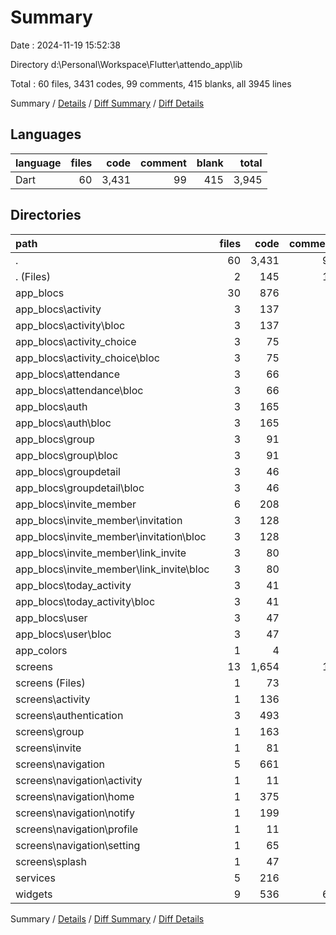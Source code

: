 # Summary

Date : 2024-11-19 15:52:38

Directory d:\\Personal\\Workspace\\Flutter\\attendo_app\\lib

Total : 60 files,  3431 codes, 99 comments, 415 blanks, all 3945 lines

Summary / [Details](details.md) / [Diff Summary](diff.md) / [Diff Details](diff-details.md)

## Languages
| language | files | code | comment | blank | total |
| :--- | ---: | ---: | ---: | ---: | ---: |
| Dart | 60 | 3,431 | 99 | 415 | 3,945 |

## Directories
| path | files | code | comment | blank | total |
| :--- | ---: | ---: | ---: | ---: | ---: |
| . | 60 | 3,431 | 99 | 415 | 3,945 |
| . (Files) | 2 | 145 | 12 | 11 | 168 |
| app_blocs | 30 | 876 | 9 | 235 | 1,120 |
| app_blocs\\activity | 3 | 137 | 0 | 27 | 164 |
| app_blocs\\activity\\bloc | 3 | 137 | 0 | 27 | 164 |
| app_blocs\\activity_choice | 3 | 75 | 0 | 20 | 95 |
| app_blocs\\activity_choice\\bloc | 3 | 75 | 0 | 20 | 95 |
| app_blocs\\attendance | 3 | 66 | 0 | 21 | 87 |
| app_blocs\\attendance\\bloc | 3 | 66 | 0 | 21 | 87 |
| app_blocs\\auth | 3 | 165 | 7 | 36 | 208 |
| app_blocs\\auth\\bloc | 3 | 165 | 7 | 36 | 208 |
| app_blocs\\group | 3 | 91 | 0 | 27 | 118 |
| app_blocs\\group\\bloc | 3 | 91 | 0 | 27 | 118 |
| app_blocs\\groupdetail | 3 | 46 | 0 | 15 | 61 |
| app_blocs\\groupdetail\\bloc | 3 | 46 | 0 | 15 | 61 |
| app_blocs\\invite_member | 6 | 208 | 2 | 57 | 267 |
| app_blocs\\invite_member\\invitation | 3 | 128 | 0 | 35 | 163 |
| app_blocs\\invite_member\\invitation\\bloc | 3 | 128 | 0 | 35 | 163 |
| app_blocs\\invite_member\\link_invite | 3 | 80 | 2 | 22 | 104 |
| app_blocs\\invite_member\\link_invite\\bloc | 3 | 80 | 2 | 22 | 104 |
| app_blocs\\today_activity | 3 | 41 | 0 | 15 | 56 |
| app_blocs\\today_activity\\bloc | 3 | 41 | 0 | 15 | 56 |
| app_blocs\\user | 3 | 47 | 0 | 17 | 64 |
| app_blocs\\user\\bloc | 3 | 47 | 0 | 17 | 64 |
| app_colors | 1 | 4 | 0 | 1 | 5 |
| screens | 13 | 1,654 | 16 | 90 | 1,760 |
| screens (Files) | 1 | 73 | 0 | 7 | 80 |
| screens\\activity | 1 | 136 | 1 | 9 | 146 |
| screens\\authentication | 3 | 493 | 4 | 24 | 521 |
| screens\\group | 1 | 163 | 1 | 7 | 171 |
| screens\\invite | 1 | 81 | 0 | 6 | 87 |
| screens\\navigation | 5 | 661 | 9 | 29 | 699 |
| screens\\navigation\\activity | 1 | 11 | 0 | 2 | 13 |
| screens\\navigation\\home | 1 | 375 | 9 | 15 | 399 |
| screens\\navigation\\notify | 1 | 199 | 0 | 5 | 204 |
| screens\\navigation\\profile | 1 | 11 | 0 | 2 | 13 |
| screens\\navigation\\setting | 1 | 65 | 0 | 5 | 70 |
| screens\\splash | 1 | 47 | 1 | 8 | 56 |
| services | 5 | 216 | 0 | 35 | 251 |
| widgets | 9 | 536 | 62 | 43 | 641 |

Summary / [Details](details.md) / [Diff Summary](diff.md) / [Diff Details](diff-details.md)